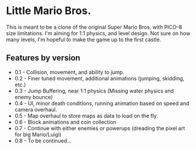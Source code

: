 # Little Mario Bros.

This is meant to be a clone of the original Super Mario Bros. with PICO-8 size limitations. I'm aiming for 1:1 physics, and level design. Not sure on how many levels, I'm hopeful to make the game up to the first castle.

## Features by version
* 0.1 - Collision, movement, and ability to jump.
* 0.2 - Finer tuned movement, additional animations (jumping, skidding, etc.)
* 0.3 - Jump Buffering, near 1:1 physics (Missing water physics and enemy bounce)
* 0.4 - UI, minor death conditions, running animation based on speed and camera overhaul.
* 0.5 - Map overhaul to store maps as data to load on the fly.
* 0.6 - Block animations and coin collection
* 0.7 - Continue with either enemies or powerups (dreading the pixel art for big Mario/Luigi)
* 0.8 - To be continued...
